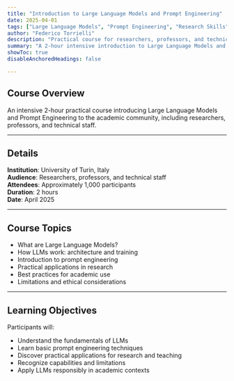```yaml
---
title: "Introduction to Large Language Models and Prompt Engineering" 
date: 2025-04-01
tags: ["Large Language Models", "Prompt Engineering", "Research Skills", "Academic Training"]
author: "Federico Torrielli"
description: "Practical course for researchers, professors, and technical staff on LLMs and prompt engineering." 
summary: "A 2-hour intensive introduction to Large Language Models and Prompt Engineering for approximately 1000 attendees including researchers, professors, and technical staff at University of Turin." 
showToc: true
disableAnchoredHeadings: false

---
```


## Course Overview

An intensive 2-hour practical course introducing Large Language Models and Prompt Engineering to the academic community, including researchers, professors, and technical staff.

---

## Details

**Institution**: University of Turin, Italy  
**Audience**: Researchers, professors, and technical staff  
**Attendees**: Approximately 1,000 participants  
**Duration**: 2 hours  
**Date**: April 2025  

---

## Course Topics

+ What are Large Language Models?
+ How LLMs work: architecture and training
+ Introduction to prompt engineering
+ Practical applications in research
+ Best practices for academic use
+ Limitations and ethical considerations

---

## Learning Objectives

Participants will:
+ Understand the fundamentals of LLMs
+ Learn basic prompt engineering techniques
+ Discover practical applications for research and teaching
+ Recognize capabilities and limitations
+ Apply LLMs responsibly in academic contexts
